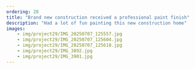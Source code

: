 ```yaml
---
ordering: 28
title: "Brand new construction received a professional paint finish"
description: "Had a lot of fun painting this new construction home"
images:
    - img/project29/IMG_20250707_125557.jpg
    - img/project29/IMG_20250707_125604.jpg
    - img/project29/IMG_20250707_125610.jpg
    - img/project29/IMG_3892.jpg
    - img/project29/IMG_3901.jpg
---
```

